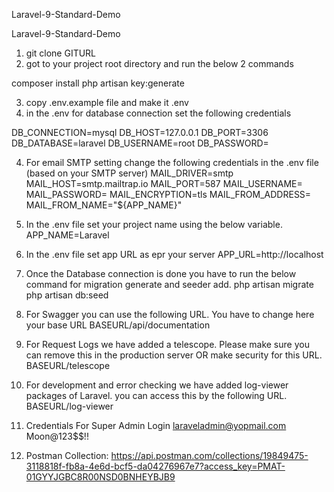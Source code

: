 Laravel-9-Standard-Demo

Laravel-9-Standard-Demo

1. git clone GITURL
2. got to your project root directory and run the below 2 commands 

composer install
php artisan key:generate

3. copy .env.example file and make it .env
3. in the .env for database connection set the following credentials

DB_CONNECTION=mysql
DB_HOST=127.0.0.1
DB_PORT=3306
DB_DATABASE=laravel
DB_USERNAME=root
DB_PASSWORD=

4. For email SMTP setting change the following credentials in the .env file  (based on your SMTP server)
MAIL_DRIVER=smtp
MAIL_HOST=smtp.mailtrap.io
MAIL_PORT=587
MAIL_USERNAME=
MAIL_PASSWORD=
MAIL_ENCRYPTION=tls
MAIL_FROM_ADDRESS=
MAIL_FROM_NAME="${APP_NAME}"

5. In the .env file set your project name using the below variable.
APP_NAME=Laravel


6. In the .env file set app URL as epr your server
APP_URL=http://localhost

7. Once the Database connection is done you have to run the below command for migration generate and seeder add.
php artisan migrate
php artisan db:seed 

8. For Swagger you can use the following URL. You have to change here your base URL
BASEURL/api/documentation


9. For Request Logs we have added a telescope. Please make sure you can remove this in the production server OR make security for this URL.
BASEURL/telescope

10. For development and error checking we have added log-viewer packages of Laravel. you can access this by the following URL.
BASEURL/log-viewer


11. Credentials For Super Admin Login
laraveladmin@yopmail.com
Moon@123$$!!

12. Postman Collection: https://api.postman.com/collections/19849475-3118818f-fb8a-4e6d-bcf5-da04276967e7?access_key=PMAT-01GYYJGBC8R00NSD0BNHEYBJB9
